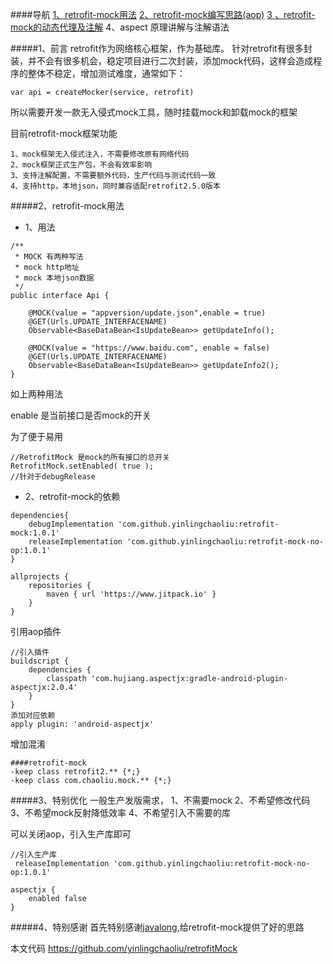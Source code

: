 
####导航
[1、retrofit-mock用法](https://www.jianshu.com/p/52df6aa67a5f)
[2、retrofit-mock编写思路(aop)](https://www.jianshu.com/p/9ef526b30b9c)
[3 、retrofit-mock的动态代理及注解](https://www.jianshu.com/p/48fa1ad00084)
4、aspect 原理讲解与注解语法 

#####1、前言
retrofit作为网络核心框架，作为基础库。
针对retrofit有很多封装，并不会有很多机会，稳定项目进行二次封装，添加mock代码，这样会造成程序的整体不稳定，增加测试难度，通常如下：
```
var api = createMocker(service, retrofit) 
```
所以需要开发一款无入侵式mock工具，随时挂载mock和卸载mock的框架

目前retrofit-mock框架功能
```
1、mock框架无入侵式注入，不需要修改原有网络代码
2、mock框架正式生产包，不会有效率影响
3、支持注解配置，不需要额外代码，生产代码与测试代码一致
4、支持http，本地json，同时兼容适配retrofit2.5.0版本
```

#####2、retrofit-mock用法

* 1、用法
```
/**
 * MOCK 有两种写法
 * mock http地址
 * mock 本地json数据
 */
public interface Api {

    @MOCK(value = "appversion/update.json",enable = true)
    @GET(Urls.UPDATE_INTERFACENAME)
    Observable<BaseDataBean<IsUpdateBean>> getUpdateInfo();

    @MOCK(value = "https://www.baidu.com", enable = false)
    @GET(Urls.UPDATE_INTERFACENAME)
    Observable<BaseDataBean<IsUpdateBean>> getUpdateInfo2();
}
```
如上两种用法

enable 是当前接口是否mock的开关

为了便于易用
```
//RetrofitMock 是mock的所有接口的总开关
RetrofitMock.setEnabled( true ); 
//针对于debugRelease
```

* 2、retrofit-mock的依赖
```
dependencies{
    debugImplementation 'com.github.yinlingchaoliu:retrofit-mock:1.0.1'
    releaseImplementation 'com.github.yinlingchaoliu:retrofit-mock-no-op:1.0.1'
}
```

```
allprojects {
    repositories {
        maven { url 'https://www.jitpack.io' }
    }
}
```

引用aop插件
```
//引入插件
buildscript {
    dependencies {
        classpath 'com.hujiang.aspectjx:gradle-android-plugin-aspectjx:2.0.4'
    }
}
添加对应依赖
apply plugin: 'android-aspectjx'
```

增加混淆
```
####retrofit-mock
-keep class retrofit2.** {*;}
-keep class com.chaoliu.mock.** {*;}
```

#####3、特别优化
一般生产发版需求，
1、不需要mock
2、不希望修改代码
3、不希望mock反射降低效率
4、不希望引入不需要的库

可以关闭aop，引入生产库即可

```
//引入生产库
 releaseImplementation 'com.github.yinlingchaoliu:retrofit-mock-no-op:1.0.1'

aspectjx {
    enabled false
}
```

#####4、特别感谢
首先特别感谢[javalong](https://www.jianshu.com/p/ef445d5e9be0),给retrofit-mock提供了好的思路

本文代码
https://github.com/yinlingchaoliu/retrofitMock
